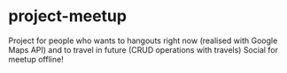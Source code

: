 # project-meetup
Project for people who wants to hangouts right now (realised with Google Maps API) and to travel in future (CRUD operations with travels)
Social for meetup offline!
